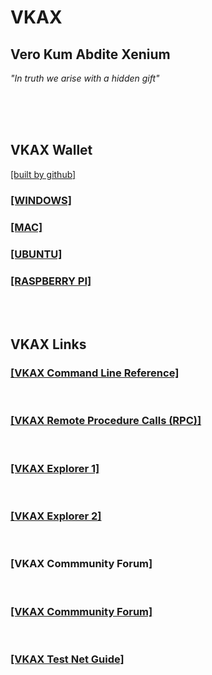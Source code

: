 # **VKAX**

## **Vero Kum Abdite Xenium**


*"In truth we arise with a hidden gift"*

<br/>
<br/>

<picture>
  <source media="(prefers-color-scheme: dark)" srcset="https://github.com/vkaxcore/VKAX/blob/master/vkax_logo/vkax2b508.png?raw=true">
  <source media="(prefers-color-scheme: light)" srcset="https://github.com/vkaxcore/VKAX/blob/master/vkax_logo/vkax2w508.png?raw=true">
  <img>
</picture>

<br/>

<br/>


## VKAX Wallet
[[built by github]](https://github.com/vkaxcore/VKAX/releases/tag/v100.10.3)

### [[WINDOWS]](https://github.com/vkaxcore/VKAX/releases/download/v100.10.3/vkax-win-.zip)

### [[MAC]](https://github.com/vkaxcore/VKAX/releases/download/v100.10.3/vkax-macos12-.zip)

### [[UBUNTU]](https://github.com/vkaxcore/VKAX/releases/download/v100.10.3/vkax-ubuntu22-.zip)

### [[RASPBERRY PI]](https://github.com/vkaxcore/VKAX/releases/download/v100.10.3/vkax-ubuntu22-arm64-.zip)

<br/>

<br/>

## VKAX Links

### [[VKAX Command Line Reference]](https://vkaxcore.github.io/VKAX/doc/vkax-command-line-rpc-api-reference)
<br/>

### [[VKAX Remote Procedure Calls (RPC)]](https://vkaxcore.github.io/VKAX/doc/vkax-remote-procedure-calls)
<br/>

### [[VKAX Explorer 1]](https://x.butkoin.com/network/vkax)
<br/>

### [[VKAX Explorer 2]](https://insight.vkax.org/insight/)
<br/>

### [VKAX Commmunity Forum]
<br/>

### [[VKAX Commmunity Forum]](https://github.com/vkaxcore/VKAX/discussions)
<br/>

### [[VKAX Test Net Guide]](https://vkaxcore.github.io/VKAX/doc/testnet-participation)


<br/>



